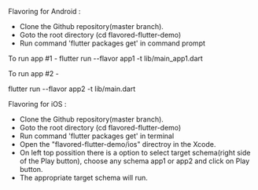 Flavoring for Android :

   - Clone the Github repository(master branch).
   - Goto the root directory (cd flavored-flutter-demo)
   - Run command 'flutter packages get' in command prompt

To run app #1 -
flutter run --flavor app1 -t lib/main_app1.dart

To run app #2 -

flutter run --flavor app2 -t lib/main.dart

Flavoring for iOS :

   - Clone the Github repository(master branch).
   - Goto the root directory (cd flavored-flutter-demo)
   - Run command 'flutter packages get' in terminal
   - Open the "flavored-flutter-demo/ios" directroy in the Xcode.
   - On left top possition there is a option to select target schema(right side of the Play button), choose any schema app1 or app2 and        click on Play button.
   - The appropriate target schema will run.
